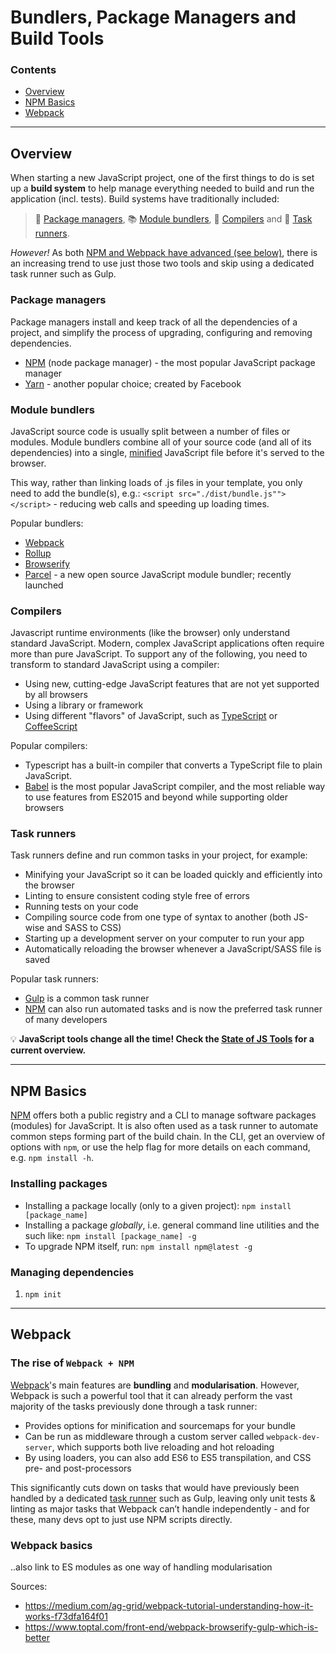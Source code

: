 # Bundlers, Package Managers and Build Tools

### Contents
- [Overview](#overview)
- [NPM Basics](#npm-basics)
- [Webpack](#webpack)

-------------

## Overview
When starting a new JavaScript project, one of the first things to do is set up a **build system** to help manage everything needed to build and run the application (incl. tests). Build systems have traditionally included:

> :gift: [Package managers](#package-managers), :books: [Module bundlers](#module-bundlers), :scroll: [Compilers](#compilers) and :ant: [Task runners](#task-runners).

*However!* As both [NPM and Webpack have advanced (see below)](#webpack), there is an increasing trend to use just those two tools and skip using a dedicated task runner such as Gulp.


### Package managers
Package managers install and keep track of all the dependencies of a project, and simplify the process of upgrading, configuring and removing dependencies.
- [NPM](https://www.npmjs.com/) (node package manager) - the most popular JavaScript package manager
- [Yarn](https://yarnpkg.com/en/) - another popular choice; created by Facebook


### Module bundlers
JavaScript source code is usually split between a number of files or modules. Module bundlers combine all of your source code (and all of its dependencies) into a single, [minified](https://en.wikipedia.org/wiki/Minification_(programming)) JavaScript file before it's served to the browser.

This way, rather than linking loads of .js files in your template, you only need to add the bundle(s), e.g.: `<script src="./dist/bundle.js""></script>` - reducing web calls and speeding up loading times.

Popular bundlers:
- [Webpack](https://webpack.js.org/)
- [Rollup](https://rollupjs.org/guide/en/)
- [Browserify](http://browserify.org/)
- [Parcel](https://parceljs.org/) - a new open source JavaScript module bundler; recently launched


### Compilers
Javascript runtime environments (like the browser) only understand standard JavaScript. Modern, complex JavaScript applications often require more than pure JavaScript. To support any of the following, you need to transform to standard JavaScript using a compiler:

- Using new, cutting-edge JavaScript features that are not yet supported by all browsers
- Using a library or framework
- Using different "flavors" of JavaScript, such as [TypeScript](https://www.typescriptlang.org/) or [CoffeeScript](http://coffeescript.org/)

Popular compilers:
- Typescript has a built-in compiler that converts a TypeScript file to plain JavaScript.
- [Babel](https://babeljs.io/) is the most popular JavaScript compiler, and the most reliable way to use features from ES2015 and beyond while supporting older browsers


### Task runners
Task runners define and run common tasks in your project, for example:

- Minifying your JavaScript so it can be loaded quickly and efficiently into the browser
- Linting to ensure consistent coding style free of errors
- Running tests on your code
- Compiling source code from one type of syntax to another (both JS-wise and SASS to CSS)
- Starting up a development server on your computer to run your app
- Automatically reloading the browser whenever a JavaScript/SASS file is saved

Popular task runners:
- [Gulp](https://gulpjs.com/) is a common task runner
- [NPM](https://www.npmjs.com/) can also run automated tasks and is now the preferred task runner of many developers


:bulb: **JavaScript tools change all the time! Check the [State of JS Tools](https://2019.stateofjs.com/other-tools/) for a current overview.**


-------------

## NPM Basics
[NPM](https://www.npmjs.com/) offers both a public registry and a CLI to manage software packages (modules) for JavaScript. It is also often used as a task runner to automate common steps forming part of the build chain.
In the CLI, get an overview of options with `npm`, or use the help flag for more details on each command, e.g. `npm install -h`.

### Installing packages
- Installing a package locally (only to a given project): `npm install [package_name]`
- Installing a package *globally*, i.e. general command line utilities and the such like: `npm install [package_name] -g`
- To upgrade NPM itself, run: `npm install npm@latest -g`

### Managing dependencies
1. `npm init`

-------------

## Webpack

### The rise of `Webpack + NPM`
[Webpack](https://webpack.js.org/)'s main features are **bundling** and **modularisation**. However, Webpack is such a powerful tool that it can already perform the vast majority of the tasks previously done through a task runner:
- Provides options for minification and sourcemaps for your bundle
- Can be run as middleware through a custom server called `webpack-dev-server`, which supports both live reloading and hot reloading
- By using loaders, you can also add ES6 to ES5 transpilation, and CSS pre- and post-processors

This significantly cuts down on tasks that would have previously been handled by a dedicated [task runner](#task-runners) such as Gulp, leaving only unit tests & linting as major tasks that Webpack can’t handle independently - and for these, many devs opt to just use NPM scripts directly.


### Webpack basics

..also link to ES modules as one way of handling modularisation


Sources:
- https://medium.com/ag-grid/webpack-tutorial-understanding-how-it-works-f73dfa164f01
- https://www.toptal.com/front-end/webpack-browserify-gulp-which-is-better
